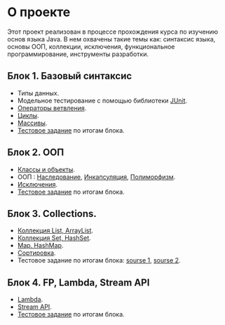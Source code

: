 # О проекте
Этот проект реализован в процессе прохождения курса по изучению основ языка Java. В нем охвачены такие темы как: синтаксис языка, основы ООП, коллекции, исключения, функциональное программирование, инструменты разработки.

## Блок 1. Базовый синтаксис
- Типы данных.
- Модельное тестирование с помощью библиотеки [JUnit](https://github.com/Sinitsina/job4j_syntax-core/tree/master/src/test/java/ru/job4).
- [Операторы ветвления](https://github.com/Sinitsina/job4j_syntax-core/tree/master/src/main/java/ru/job4j/condition).
- [Циклы](https://github.com/Sinitsina/job4j_syntax-core/tree/master/src/main/java/ru/job4j/loop).
- [Массивы](https://github.com/Sinitsina/job4j_syntax-core/tree/master/src/main/java/ru/job4j/array).
- [Тестовое задание](https://github.com/Sinitsina/games_oop_javafx/blob/master/puzzle/src/main/java/ru/job4j/puzzle/Logic.java) по итогам блока.

## Блок 2. ООП
- [Классы и объекты](https://github.com/Sinitsina/job4j_syntax-core/tree/master/src/main/java/ru/job4j/oop).
- ООП : [Наследование](https://github.com/Sinitsina/job4j_syntax-core/tree/master/src/main/java/ru/job4j/inheritance), [Инкапсуляция](https://github.com/Sinitsina/job4j_syntax-core/tree/master/src/main/java/ru/job4j/pojo), [Полиморфизм](https://github.com/Sinitsina/job4j_syntax-core/tree/master/src/main/java/ru/job4j/poly).
- [Исключения](https://github.com/Sinitsina/job4j_syntax-core/tree/master/src/main/java/ru/job4j/ex).
- [Тестовое задание](https://github.com/Sinitsina/games_oop_javafx/blob/master/chess/src/main/java/ru/job4j/chess/Logic.java) по итогам блока.

## Блок 3. Collections.
- [Коллекция List, ArrayList](https://github.com/Sinitsina/job4j_design/tree/master/chapter_001/src/main/java/ru/job4j/collection).
- [Коллекция Set, HashSet](https://github.com/Sinitsina/job4j_design/tree/master/chapter_001/src/main/java/ru/job4j/collection).
- [Map. HashMap](https://github.com/Sinitsina/job4j_design/tree/master/chapter_001/src/main/java/ru/job4j/collection).
- [Сортировка](https://github.com/Sinitsina/job4j_tracker/tree/master/src/main/java/ru/job4j/collection).
- Тестовое задание по итогам блока: [sourse 1](https://github.com/Sinitsina/job4j_tracker/blob/master/src/main/java/ru/job4j/collection/DepDescComp.java), [sourse 2](https://github.com/Sinitsina/job4j_tracker/blob/master/src/main/java/ru/job4j/collection/Departments.java).

## Блок 4. FP, Lambda, Stream API
- [Lambda](https://github.com/Sinitsina/job4j_tracker/tree/master/src/main/java/ru/job4j/lambda).
- [Stream API](https://github.com/Sinitsina/job4j_tracker/tree/master/src/main/java/ru/job4j/stream).
- [Тестовое задание](https://github.com/Sinitsina/job4j_tracker/blob/master/src/main/java/ru/job4j/stream/Analyze.java) по итогам блока.
